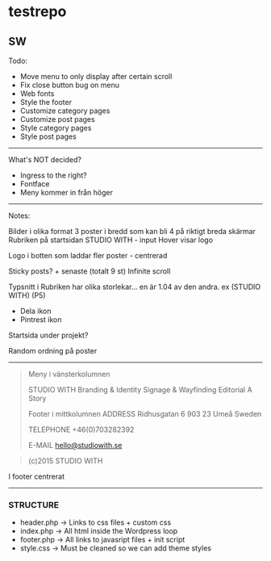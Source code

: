 # testrepo

## SW

Todo:
* Move menu to only display after certain scroll
* Fix close button bug on menu
* Web fonts
* Style the footer
* Customize category pages
* Customize post pages
* Style category pages
* Style post pages


***

What's NOT decided?
* Ingress to the right?
* Fontface
* Meny kommer in från höger





***

Notes:

Bilder i olika format
3 poster i bredd som kan bli 4 på riktigt breda skärmar
Rubriken på startsidan STUDIO WITH - input
Hover visar logo

Logo i botten som laddar fler poster - centrerad

Sticky posts? + senaste (totalt 9 st)
Infinite scroll

Typsnitt i Rubriken har olika storlekar...
en är 1.04 av den andra.
ex (STUDIO WITH) (P5)

* Dela ikon
* Pintrest ikon

Startsida under projekt?

Random ordning på poster

***

> Meny i vänsterkolumnen
>
> STUDIO WITH
> Branding & Identity
> Signage & Wayfinding
> Editorial
> A Story
>
> Footer i mittkolumnen
> ADDRESS
> Ridhusgatan 6
> 903 23 Umeå
> Sweden
>
>TELEPHONE
>+46(0)703282392
>
>E-MAIL
>hello@studiowith.se

>(c)2015 STUDIO WITH 

I footer centrerat

***

### STRUCTURE
* header.php -> Links to css files + custom css
* index.php -> All html inside the Wordpress loop
* footer.php -> All links to javasript files + init script 
* style.css -> Must be cleaned so we can add theme styles

